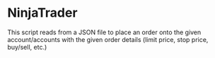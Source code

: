 # NinjaTrader
This script reads from a JSON file to place an order onto the given account/accounts
with the given order details (limit price, stop price, buy/sell, etc.)
